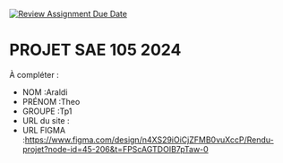 [![Review Assignment Due Date](https://classroom.github.com/assets/deadline-readme-button-22041afd0340ce965d47ae6ef1cefeee28c7c493a6346c4f15d667ab976d596c.svg)](https://classroom.github.com/a/tqlspz30)
# PROJET SAE 105 2024

À compléter :

- NOM :Araldi
- PRÉNOM :Theo
- GROUPE :Tp1
- URL du site :
- URL FIGMA :https://www.figma.com/design/n4XS29iOiCjZFMB0vuXccP/Rendu-projet?node-id=45-206&t=FPScAGTDOIB7pTaw-0
